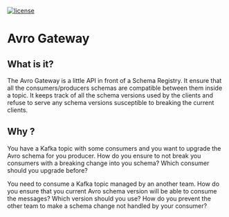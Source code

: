 [![license](http://img.shields.io/badge/license-Apache%20v2-orange.svg)](https://raw.githubusercontent.com/Peltoche/oaichecker/master/LICENSE)

# Avro Gateway

## What is it?

The Avro Gateway is a little API in front of a Schema Registry. It ensure that
all the consumers/producers schemas are compatible between them inside a topic.
It keeps track of all the schema versions used by the clients and refuse to serve
any schema versions susceptible to breaking the current clients.

## Why ?

You have a Kafka topic with some consumers and you want to upgrade the Avro schema
for you producer. How do you ensure to not break you consumers with a breaking change
into you schema? Which consumer should you upgrade before?

You need to consume a Kafka topic managed by an another team. How do you ensure
that you current Avro schema version will be able to consume the messages? Which
version should you use? How do you prevent the other team to make a schema change
not handled by your consumer?
